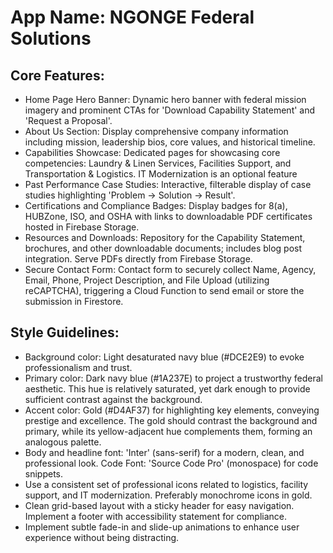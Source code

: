# **App Name**: NGONGE Federal Solutions

## Core Features:

- Home Page Hero Banner: Dynamic hero banner with federal mission imagery and prominent CTAs for 'Download Capability Statement' and 'Request a Proposal'.
- About Us Section: Display comprehensive company information including mission, leadership bios, core values, and historical timeline.
- Capabilities Showcase: Dedicated pages for showcasing core competencies: Laundry & Linen Services, Facilities Support, and Transportation & Logistics. IT Modernization is an optional feature
- Past Performance Case Studies: Interactive, filterable display of case studies highlighting 'Problem -> Solution -> Result'.
- Certifications and Compliance Badges: Display badges for 8(a), HUBZone, ISO, and OSHA with links to downloadable PDF certificates hosted in Firebase Storage.
- Resources and Downloads: Repository for the Capability Statement, brochures, and other downloadable documents; includes blog post integration. Serve PDFs directly from Firebase Storage.
- Secure Contact Form: Contact form to securely collect Name, Agency, Email, Phone, Project Description, and File Upload (utilizing reCAPTCHA), triggering a Cloud Function to send email or store the submission in Firestore.

## Style Guidelines:

- Background color: Light desaturated navy blue (#DCE2E9) to evoke professionalism and trust.
- Primary color: Dark navy blue (#1A237E) to project a trustworthy federal aesthetic. This hue is relatively saturated, yet dark enough to provide sufficient contrast against the background.
- Accent color: Gold (#D4AF37) for highlighting key elements, conveying prestige and excellence. The gold should contrast the background and primary, while its yellow-adjacent hue complements them, forming an analogous palette.
- Body and headline font: 'Inter' (sans-serif) for a modern, clean, and professional look. Code Font: 'Source Code Pro' (monospace) for code snippets.
- Use a consistent set of professional icons related to logistics, facility support, and IT modernization. Preferably monochrome icons in gold.
- Clean grid-based layout with a sticky header for easy navigation. Implement a footer with accessibility statement for compliance.
- Implement subtle fade-in and slide-up animations to enhance user experience without being distracting.